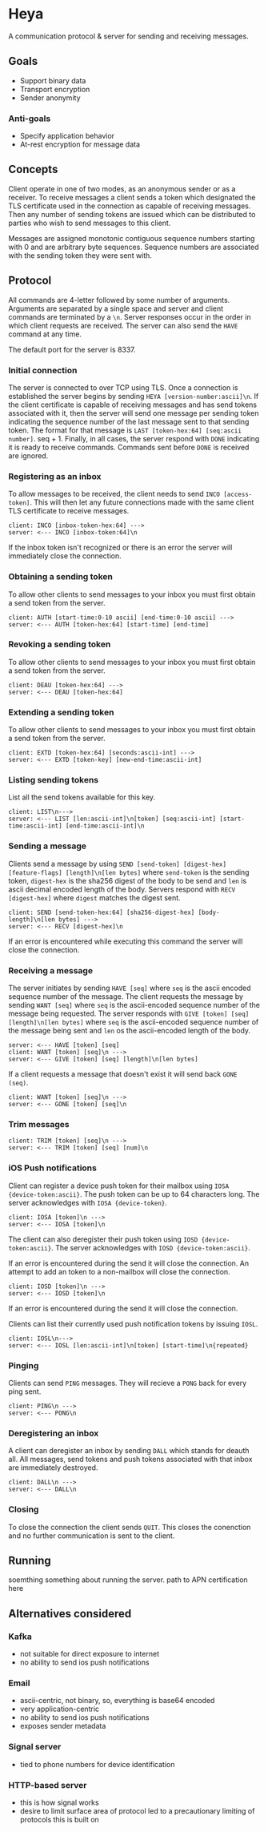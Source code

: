 # Heya

A communication protocol & server for sending and receiving messages.

## Goals

* Support binary data
* Transport encryption
* Sender anonymity

### Anti-goals

* Specify application behavior
* At-rest encryption for message data

## Concepts

Client operate in one of two modes, as an anonymous sender or as a receiver. To receive messages a client sends a token which designated the TLS certificate used in the connection as capable of receiving messages. Then any number of sending tokens are issued which can be distributed to parties who wish to send messages to this client.

Messages are assigned monotonic contiguous sequence numbers starting with 0 and are arbitrary byte sequences. Sequence numbers are associated with the sending token they were sent with.

## Protocol

All commands are 4-letter followed by some number of arguments. Arguments are separated by a single space and server and client commands are terminated by a `\n`. Server responses occur in the order in which client requests are received. The server can also send the `HAVE` command at any time.

The default port for the server is 8337.

### Initial connection

The server is connected to over TCP using TLS. Once a connection is established the server begins by sending `HEYA [version-number:ascii]\n`. If the client certificate is capable of receiving messages and has send tokens associated with it, then the server will send one message per sending token indicating the sequence number of the last message sent to that sending token. The format for that message is `LAST [token-hex:64] [seq:ascii number]`. seq + 1.  Finally, in all cases, the server respond with `DONE` indicating it is ready to receive commands. Commands sent before `DONE` is received are ignored.

### Registering as an inbox

To allow messages to be received, the client needs to send `INCO [access-token]`. This will then let any future connections made with the same client TLS certificate to receive messages.

```
client: INCO [inbox-token-hex:64] --->
server: <--- INCO [inbox-token:64]\n
```

If the inbox token isn't recognized or there is an error the server will immediately close the connection.

### Obtaining a sending token

To allow other clients to send messages to your inbox you must first obtain a send token from the server.

```
client: AUTH [start-time:0-10 ascii] [end-time:0-10 ascii] --->
server: <--- AUTH [token-hex:64] [start-time] [end-time]
```

### Revoking a sending token

To allow other clients to send messages to your inbox you must first obtain a send token from the server.

```
client: DEAU [token-hex:64] --->
server: <--- DEAU [token-hex:64]
```

### Extending a sending token

To allow other clients to send messages to your inbox you must first obtain a send token from the server.

```
client: EXTD [token-hex:64] [seconds:ascii-int] --->
server: <--- EXTD [token-key] [new-end-time:ascii-int]
```

### Listing sending tokens

List all the send tokens available for this key.

```
client: LIST\n--->
server: <--- LIST [len:ascii-int]\n[token] [seq:ascii-int] [start-time:ascii-int] [end-time:ascii-int]\n
```

### Sending a message

Clients send a message by using `SEND [send-token] [digest-hex] [feature-flags] [length]\n[len bytes]` where `send-token` is the sending token, `digest-hex` is the sha256 digest of the body to be send and `len` is ascii decimal encoded length of the body. Servers respond with `RECV [digest-hex]` where `digest` matches the digest sent.

```
client: SEND [send-token-hex:64] [sha256-digest-hex] [body-length]\n[len bytes] --->
server: <--- RECV [digest-hex]\n
```

If an error is encountered while executing this command the server will close the connection.

### Receiving a message

The server initiates by sending `HAVE [seq]` where `seq` is the ascii encoded sequence number of the message. The client requests the message by sending `WANT [seq]` where `seq` is the ascii-encoded sequence number of the message being requested. The server responds with `GIVE [token] [seq] [length]\n[len bytes]` where `seq` is the ascii-encoded sequence number of the message being sent and `len` os the ascii-encoded length of the body.

```
server: <--- HAVE [token] [seq]
client: WANT [token] [seq]\n --->
server: <--- GIVE [token] [seq] [length]\n[len bytes]
```

If a client requests a message that doesn't exist it will send back `GONE (seq)`.

```
client: WANT [token] [seq]\n --->
server: <--- GONE [token] [seq]\n
```

### Trim messages

```
client: TRIM [token] [seq]\n --->
server: <--- TRIM [token] [seq] [num]\n
```

### iOS Push notifications

Client can register a device push token for their mailbox using `IOSA {device-token:ascii}`. The push token can be up to 64 characters long. The server acknowledges with `IOSA {device-token}`.

```
client: IOSA [token]\n --->
server: <--- IOSA [token]\n
```

The client can also deregister their push token using `IOSD {device-token:ascii}`. The server acknowledges with `IOSD {device-token:ascii}`.

If an error is encountered during the send it will close the connection. An attempt to add an token to a non-mailbox will close the connection.


```
client: IOSD [token]\n --->
server: <--- IOSD [token]\n
```

If an error is encountered during the send it will close the connection.

Clients can list their currently used push notification tokens by issuing `IOSL`.

```
client: IOSL\n--->
server: <--- IOSL [len:ascii-int]\n[token] [start-time]\n{repeated}
```

### Pinging

Clients can send `PING` messages. They will recieve a `PONG` back for every ping sent.

```
client: PING\n --->
server: <--- PONG\n
```

### Deregistering an inbox

A client can deregister an inbox by sending `DALL` which stands for deauth all. All messages, send tokens and push tokens associated with that inbox are immediately destroyed.

```
client: DALL\n --->
server: <--- DALL\n
```

### Closing

To close the connection the client sends `QUIT`. This closes the conenction and no further communication is sent to the client.

## Running

soemthing something about running the server. path to APN certification here

## Alternatives considered

### Kafka

* not suitable for direct exposure to internet
* no ability to send ios push notifications

### Email

* ascii-centric, not binary, so, everything is base64 encoded
* very application-centric
* no ability to send ios push notifications
* exposes sender metadata

### Signal server

* tied to phone numbers for device identification

### HTTP-based server

* this is how signal works
* desire to limit surface area of protocol led to a precautionary limiting of protocols this is built on

